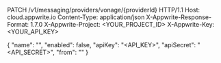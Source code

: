 PATCH /v1/messaging/providers/vonage/{providerId} HTTP/1.1
Host: cloud.appwrite.io
Content-Type: application/json
X-Appwrite-Response-Format: 1.7.0
X-Appwrite-Project: <YOUR_PROJECT_ID>
X-Appwrite-Key: <YOUR_API_KEY>

{
  "name": "<NAME>",
  "enabled": false,
  "apiKey": "<API_KEY>",
  "apiSecret": "<API_SECRET>",
  "from": "<FROM>"
}
